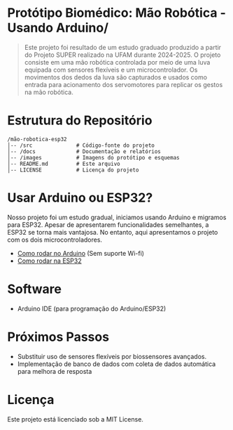 # Protótipo Biomédico: Mão Robótica - Usando Arduino/

> Este projeto foi resultado de um estudo graduado produzido a partir do Projeto SUPER realizado na UFAM durante 2024-2025.
O projeto consiste em uma mão robótica controlada por meio de uma luva equipada com sensores flexíveis e um microcontrolador. Os movimentos dos dedos da luva são capturados e usados como entrada para acionamento dos servomotores para replicar os gestos na mão robótica.

# Estrutura do Repositório

```
/mão-robotica-esp32
│-- /src              # Código-fonte do projeto
│-- /docs             # Documentação e relatórios
│-- /images           # Imagens do protótipo e esquemas
│-- README.md         # Este arquivo
│-- LICENSE           # Licença do projeto
```

# Usar Arduino ou ESP32? 

Nosso projeto foi um estudo gradual, iniciamos usando Arduino e migramos para ESP32. Apesar de apresentarem funcionalidades semelhantes, a ESP32 se torna mais vantajosa. No entanto, aqui apresentamos o projeto com os dois microcontroladores.
- [Como rodar no Arduino](docs\readme_ino.md) (Sem suporte Wi-fi)
- [Como rodar na ESP32](docs\readme_esp.md)

# Software

- Arduino IDE (para programação do Arduino/ESP32)

# Próximos Passos

- Substituir uso de sensores flexíveis por biossensores avançados.
- Implementação de banco de dados com coleta de dados automática para melhora de resposta

# Licença

Este projeto está licenciado sob a MIT License.